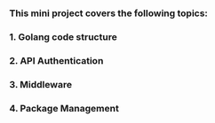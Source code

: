 ### This mini project covers the following topics:

### 1. Golang code structure

### 2. API Authentication

### 3. Middleware

### 4. Package Management
